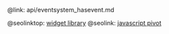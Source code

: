 @link: api/eventsystem_hasevent.md

@seolinktop: [widget library](https://webix.com)
@seolink: [javascript pivot](https://webix.com/pivot/)